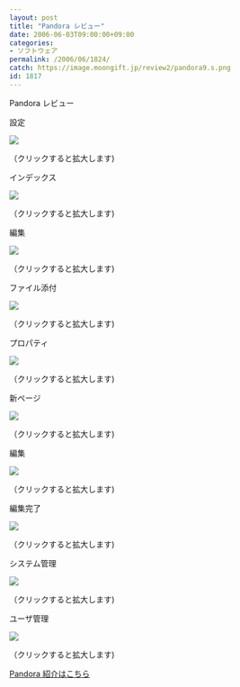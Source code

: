 ```yaml
---
layout: post
title: "Pandora レビュー"
date: 2006-06-03T09:00:00+09:00
categories:
- ソフトウェア
permalink: /2006/06/1824/
catch: https://image.moongift.jp/review2/pandora9.s.png
id: 1817
---
```

Pandora レビュー  
<!--more-->

設定

  

[![](https://image.moongift.jp/review2/pandora4.s.png)](https://image.moongift.jp/review2/pandora4.png)  
  
（クリックすると拡大します)

  

インデックス

  

[![](https://image.moongift.jp/review2/pandora5.s.png)](https://image.moongift.jp/review2/pandora5.png)  
  
（クリックすると拡大します)

  

編集

  

[![](https://image.moongift.jp/review2/pandora6.s.png)](https://image.moongift.jp/review2/pandora6.png)  
  
（クリックすると拡大します)

  

ファイル添付

  

[![](https://image.moongift.jp/review2/pandora7.s.png)](https://image.moongift.jp/review2/pandora7.png)  
  
（クリックすると拡大します)

  

プロパティ

  

[![](https://image.moongift.jp/review2/pandora8.s.png)](https://image.moongift.jp/review2/pandora8.png)  
  
（クリックすると拡大します)

  

新ページ

  

[![](https://image.moongift.jp/review2/pandora9.s.png)](https://image.moongift.jp/review2/pandora9.png)  
  
（クリックすると拡大します)

  

編集

  

[![](https://image.moongift.jp/review2/pandora10.s.png)](https://image.moongift.jp/review2/pandora10.png)  
  
（クリックすると拡大します)

  

編集完了

  

[![](https://image.moongift.jp/review2/pandora11.s.png)](https://image.moongift.jp/review2/pandora11.png)  
  
（クリックすると拡大します)

  

システム管理

  

[![](https://image.moongift.jp/review2/pandora12.s.png)](https://image.moongift.jp/review2/pandora12.png)  
  
（クリックすると拡大します)

  

ユーザ管理

  

[![](https://image.moongift.jp/review2/pandora13.s.png)](https://image.moongift.jp/review2/pandora13.png)  
  
（クリックすると拡大します)

  

[Pandora 紹介はこちら](http://oss.moongift.jp/intro/i-1823.html)

